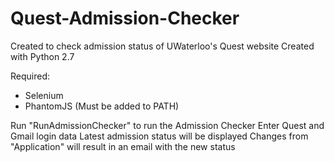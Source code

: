 # Quest-Admission-Checker
Created to check admission status of UWaterloo's Quest website
Created with Python 2.7

Required:
- Selenium
- PhantomJS (Must be added to PATH)

Run "RunAdmissionChecker" to run the Admission Checker
Enter Quest and Gmail login data
Latest admission status will be displayed
Changes from "Application" will result in an email with the new status

